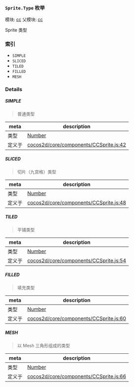 ### `Sprite.Type` 枚举



模块: [cc](../modules/cc.md)
父模块: [cc](../modules/cc.md)


Sprite 类型


### 索引
  - `SIMPLE`
  - `SLICED`
  - `TILED`
  - `FILLED`
  - `MESH`

### Details


##### SIMPLE

> 普通类型

| meta | description |
|------|-------------|
| 类型 | <a href="https://developer.mozilla.org/en/JavaScript/Reference/Global_Objects/Number" class="crosslink external" target="_blank">Number</a> |
| 定义于 | [cocos2d/core/components/CCSprite.js:42](https://github.com/cocos-creator/engine/blob/f495398f4307775f0f733162e3d128d81e063063/cocos2d/core/components/CCSprite.js#L42) |



##### SLICED

> 切片（九宫格）类型

| meta | description |
|------|-------------|
| 类型 | <a href="https://developer.mozilla.org/en/JavaScript/Reference/Global_Objects/Number" class="crosslink external" target="_blank">Number</a> |
| 定义于 | [cocos2d/core/components/CCSprite.js:48](https://github.com/cocos-creator/engine/blob/f495398f4307775f0f733162e3d128d81e063063/cocos2d/core/components/CCSprite.js#L48) |



##### TILED

> 平铺类型

| meta | description |
|------|-------------|
| 类型 | <a href="https://developer.mozilla.org/en/JavaScript/Reference/Global_Objects/Number" class="crosslink external" target="_blank">Number</a> |
| 定义于 | [cocos2d/core/components/CCSprite.js:54](https://github.com/cocos-creator/engine/blob/f495398f4307775f0f733162e3d128d81e063063/cocos2d/core/components/CCSprite.js#L54) |



##### FILLED

> 填充类型

| meta | description |
|------|-------------|
| 类型 | <a href="https://developer.mozilla.org/en/JavaScript/Reference/Global_Objects/Number" class="crosslink external" target="_blank">Number</a> |
| 定义于 | [cocos2d/core/components/CCSprite.js:60](https://github.com/cocos-creator/engine/blob/f495398f4307775f0f733162e3d128d81e063063/cocos2d/core/components/CCSprite.js#L60) |



##### MESH

> 以 Mesh 三角形组成的类型

| meta | description |
|------|-------------|
| 类型 | <a href="https://developer.mozilla.org/en/JavaScript/Reference/Global_Objects/Number" class="crosslink external" target="_blank">Number</a> |
| 定义于 | [cocos2d/core/components/CCSprite.js:66](https://github.com/cocos-creator/engine/blob/f495398f4307775f0f733162e3d128d81e063063/cocos2d/core/components/CCSprite.js#L66) |



